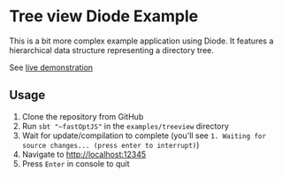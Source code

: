 # Tree view Diode Example

This is a bit more complex example application using Diode. It features a hierarchical data structure representing a directory tree. 

See [live demonstration](http://diode.suzaku.io/examples/treeview/)

## Usage

1. Clone the repository from GitHub
1. Run `sbt "~fastOptJS"` in the `examples/treeview` directory
1. Wait for update/compilation to complete (you'll see `1. Waiting for source changes... (press enter to interrupt)`)
1. Navigate to [http://localhost:12345](http://localhost:12345)
1. Press `Enter` in console to quit

